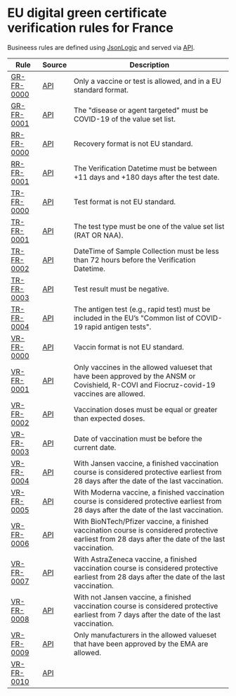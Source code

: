 # EU digital green certificate verification rules for France

Busineess rules are defined using [JsonLogic](https://jsonlogic.com) and served via [API](https://dgca-businessrule-service.ezdrav.si/rules/FR).

| Rule | Source | Description |
| ---- | ------ | ----------- |
| [GR-FR-0000](GR-FR-0000.json) | [API](https://dgca-businessrule-service.ezdrav.si/rules/FR/4ba947377bd069a5387f31974a6768b6ade67fa90c1618e7b23cad440c65a896) | Only a vaccine or test is allowed, and in a EU standard format. |
| [GR-FR-0001](GR-FR-0001.json) | [API](https://dgca-businessrule-service.ezdrav.si/rules/FR/580686306287356f0dfc876f725fbc4f58343f08bb99ca6aceb8c7c7a3dd336f) | The "disease or agent targeted" must be COVID-19 of the value set list. |
| [RR-FR-0000](RR-FR-0000.json) | [API](https://dgca-businessrule-service.ezdrav.si/rules/FR/96b9fa534fceb33893341571b8f9b13d0700d01ac461a04b98c77486673ab6e1) |  Recovery format is not EU standard. |
| [RR-FR-0001](RR-FR-0001.json) | [API](https://dgca-businessrule-service.ezdrav.si/rules/FR/29afec667d533fbf104e31f4d767c59050cc83c37e9fba79497360ae453b573e) | The Verification Datetime must be between +11 days and +180 days after the test date. |
| [TR-FR-0000](TR-FR-0000.json) | [API](https://dgca-businessrule-service.ezdrav.si/rules/FR/0b179dc87d90d593641f03c343f5c75ff950cafeac5d6f3e9ec5f15fa2b719f4) | Test format is not EU standard. |
| [TR-FR-0001](TR-FR-0001.json) | [API](https://dgca-businessrule-service.ezdrav.si/rules/FR/b139360cd98081762ee8b33fa627dca70d863bae0f21e718e6074ee3ab0a1923) | The test type must be one of the value set list (RAT OR NAA). |
| [TR-FR-0002](TR-FR-0002.json) | [API](https://dgca-businessrule-service.ezdrav.si/rules/FR/a0090a9faeb45fd03119e4d48cf554c2a45df940d14241220bf9425df08d720e) | DateTime of Sample Collection must be less than 72 hours before the Verification Datetime. |
| [TR-FR-0003](TR-FR-0003.json) | [API](https://dgca-businessrule-service.ezdrav.si/rules/FR/caf2595083fdaede95c4f2508ae1ce26b5a5abb55d327325a7e6a19b85bb1edb) | Test result must be negative. |
| [TR-FR-0004](TR-FR-0004.json) | [API](https://dgca-businessrule-service.ezdrav.si/rules/FR/c00dba08281eaed8b1deaf881daf9b48eca76fabcb67d96525bc6e8a586d7405) | The antigen test (e.g., rapid test) must be included in the EU’s "Common list of COVID-19 rapid antigen tests". |
| [VR-FR-0000](VR-FR-0000.json) | [API](https://dgca-businessrule-service.ezdrav.si/rules/FR/5eedabd880f7caef6d369fea6ed6d640808cfa26c8348f847cb49c47e9bd4b61) | Vaccin format is not EU standard. |
| [VR-FR-0001](VR-FR-0001.json) | [API](https://dgca-businessrule-service.ezdrav.si/rules/FR/3bbc8799bfe8127604b4f5a552d1e33607e58f079ba7ef9127cc4452fac3ed8a) | Only vaccines in the allowed valueset that have been approved by the ANSM or Covishield, R-COVI and Fiocruz-covid-19 vaccines are allowed. |
| [VR-FR-0002](VR-FR-0002.json) | [API](https://dgca-businessrule-service.ezdrav.si/rules/FR/72830c1270629ccb48d760c3cdd1a9532fe6a8a08afd41c57ad3b3f729141deb) | Vaccination doses must be equal or greater than expected doses. |
| [VR-FR-0003](VR-FR-0003.json) | [API](https://dgca-businessrule-service.ezdrav.si/rules/FR/d2154e08547683b2e14a2f02faeafe003c3cca8361afe9fe347075b17b267b06) | Date of vaccination must be before the current date. |
| [VR-FR-0004](VR-FR-0004.json) | [API](https://dgca-businessrule-service.ezdrav.si/rules/FR/84a4ad7b1ea3bbb00214193ab76998ec30020d68164307ef387ce6f3e697e664) | With Jansen vaccine, a finished vaccination course is considered protective earliest from 28 days after the date of the last vaccination. |
| [VR-FR-0005](VR-FR-0005.json) | [API](https://dgca-businessrule-service.ezdrav.si/rules/FR/4d1ff7f7a52eb59e4f93752c227a09e2d1e6748fcdb32fa67ad1e9c4686f1147) | With Moderna vaccine, a finished vaccination course is considered protective earliest from 28 days after the date of the last vaccination. |
| [VR-FR-0006](VR-FR-0006.json) | [API](https://dgca-businessrule-service.ezdrav.si/rules/FR/d5436ccf3a6fde6e1ca4dd263434dbd2bf61497846eccc0698360968a934e27c) | With BioNTech/Pfizer vaccine, a finished vaccination course is considered protective earliest from 28 days after the date of the last vaccination. |
| [VR-FR-0007](VR-FR-0007.json) | [API](https://dgca-businessrule-service.ezdrav.si/rules/FR/b274faa06cac8f2f77f541a9ed5a59285591fefbe3365df7e472c46448631736) | With AstraZeneca vaccine, a finished vaccination course is considered protective earliest from 28 days after the date of the last vaccination. |
| [VR-FR-0008](VR-FR-0008.json) | [API](https://dgca-businessrule-service.ezdrav.si/rules/FR/7c95ade9a6e9941d91a317df11dfff01cd6291adbd97f4cf0bb19719883d2a73) | With not Jansen vaccine, a finished vaccination course is considered protective earliest from 7 days after the date of the last vaccination. |
| [VR-FR-0009](VR-FR-0009.json) | [API](https://dgca-businessrule-service.ezdrav.si/rules/FR/33084a3479cd302da33a4b6230a3cdf173b81c452b12ad040c078f1a8eb3da5a) | Only manufacturers in the allowed valueset that have been approved by the EMA are allowed. |
| [VR-FR-0010](VR-FR-0010.json) | [API](https://dgca-businessrule-service.ezdrav.si/rules/FR/191dd63d78ac7d2c93aa9a8a29319911b7a0b1787f03f974014c2ce493be0c38) |  |
